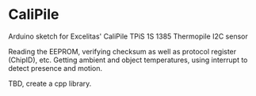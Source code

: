 # CaliPile
Arduino sketch for Excelitas' CaliPile TPiS 1S 1385 Thermopile I2C sensor

Reading the EEPROM, verifying checksum as well as protocol register (ChipID), etc.
Getting ambient and object temperatures, using interrupt to detect presence and motion.

TBD, create a cpp library.
